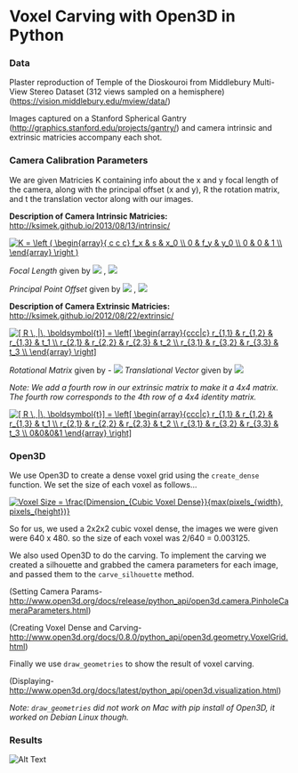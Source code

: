 # Voxel Carving with Open3D in Python

### Data
Plaster reproduction of Temple of the Dioskouroi from Middlebury Multi-View Stereo Dataset (312 views sampled on a hemisphere) (https://vision.middlebury.edu/mview/data/)

Images captured on a Stanford Spherical Gantry (http://graphics.stanford.edu/projects/gantry/) and camera intrinsic and extrinsic matricies accompany each shot.

### Camera Calibration Parameters
We are given Matricies K containing info about the x and y focal length of the camera, along with the principal offset (x and y), R the rotation matrix, and t the translation vector along with our images.

**Description of Camera Intrinsic Matricies:**
http://ksimek.github.io/2013/08/13/intrinsic/

<a href="https://www.codecogs.com/eqnedit.php?latex=K&space;=&space;\left&space;(&space;\begin{array}{&space;c&space;c&space;c}&space;f_x&space;&&space;s&space;&&space;x_0&space;\\&space;0&space;&&space;f_y&space;&&space;y_0&space;\\&space;0&space;&&space;0&space;&&space;1&space;\\&space;\end{array}&space;\right&space;)" target="_blank"><img src="https://latex.codecogs.com/gif.latex?K&space;=&space;\left&space;(&space;\begin{array}{&space;c&space;c&space;c}&space;f_x&space;&&space;s&space;&&space;x_0&space;\\&space;0&space;&&space;f_y&space;&&space;y_0&space;\\&space;0&space;&&space;0&space;&&space;1&space;\\&space;\end{array}&space;\right&space;)" title="K = \left ( \begin{array}{ c c c} f_x & s & x_0 \\ 0 & f_y & y_0 \\ 0 & 0 & 1 \\ \end{array} \right )" /></a>

*Focal Length* given by  <img src="https://latex.codecogs.com/gif.latex?f_z " /> , <img src="https://latex.codecogs.com/gif.latex?f_y " /> 

*Principal Point Offset* given by  <img src="https://latex.codecogs.com/gif.latex?x_0 " /> ,  <img src="https://latex.codecogs.com/gif.latex?y_0 " /> 

**Description of Camera Extrinsic Matricies:**
http://ksimek.github.io/2012/08/22/extrinsic/

<a href="https://www.codecogs.com/eqnedit.php?latex=[&space;R&space;\,&space;|\,&space;\boldsymbol{t}]&space;=&space;\left[&space;\begin{array}{ccc|c}&space;r_{1,1}&space;&&space;r_{1,2}&space;&&space;r_{1,3}&space;&&space;t_1&space;\\&space;r_{2,1}&space;&&space;r_{2,2}&space;&&space;r_{2,3}&space;&&space;t_2&space;\\&space;r_{3,1}&space;&&space;r_{3,2}&space;&&space;r_{3,3}&space;&&space;t_3&space;\\&space;\end{array}&space;\right]" target="_blank"><img src="https://latex.codecogs.com/gif.latex?[&space;R&space;\,&space;|\,&space;\boldsymbol{t}]&space;=&space;\left[&space;\begin{array}{ccc|c}&space;r_{1,1}&space;&&space;r_{1,2}&space;&&space;r_{1,3}&space;&&space;t_1&space;\\&space;r_{2,1}&space;&&space;r_{2,2}&space;&&space;r_{2,3}&space;&&space;t_2&space;\\&space;r_{3,1}&space;&&space;r_{3,2}&space;&&space;r_{3,3}&space;&&space;t_3&space;\\&space;\end{array}&space;\right]" title="[ R \, |\, \boldsymbol{t}] = \left[ \begin{array}{ccc|c} r_{1,1} & r_{1,2} & r_{1,3} & t_1 \\ r_{2,1} & r_{2,2} & r_{2,3} & t_2 \\ r_{3,1} & r_{3,2} & r_{3,3} & t_3 \\ \end{array} \right]" /></a>

*Rotational Matrix* given by - <img src="https://latex.codecogs.com/gif.latex?R " /> 
*Translational Vector* given by <img src="https://latex.codecogs.com/gif.latex?t " /> 

*Note: We add a fourth row in our extrinsic matrix to make it a 4x4 matrix. The fourth row corresponds to the 4th row of a 4x4 identity matrix.*

<a href="https://www.codecogs.com/eqnedit.php?latex=[&space;R&space;\,&space;|\,&space;\boldsymbol{t}]&space;=&space;\left[&space;\begin{array}{ccc|c}&space;r_{1,1}&space;&&space;r_{1,2}&space;&&space;r_{1,3}&space;&&space;t_1&space;\\&space;r_{2,1}&space;&&space;r_{2,2}&space;&&space;r_{2,3}&space;&&space;t_2&space;\\&space;r_{3,1}&space;&&space;r_{3,2}&space;&&space;r_{3,3}&space;&&space;t_3&space;\\&space;0&0&0&1&space;\end{array}&space;\right]" target="_blank"><img src="https://latex.codecogs.com/gif.latex?[&space;R&space;\,&space;|\,&space;\boldsymbol{t}]&space;=&space;\left[&space;\begin{array}{ccc|c}&space;r_{1,1}&space;&&space;r_{1,2}&space;&&space;r_{1,3}&space;&&space;t_1&space;\\&space;r_{2,1}&space;&&space;r_{2,2}&space;&&space;r_{2,3}&space;&&space;t_2&space;\\&space;r_{3,1}&space;&&space;r_{3,2}&space;&&space;r_{3,3}&space;&&space;t_3&space;\\&space;0&0&0&1&space;\end{array}&space;\right]" title="[ R \, |\, \boldsymbol{t}] = \left[ \begin{array}{ccc|c} r_{1,1} & r_{1,2} & r_{1,3} & t_1 \\ r_{2,1} & r_{2,2} & r_{2,3} & t_2 \\ r_{3,1} & r_{3,2} & r_{3,3} & t_3 \\ 0&0&0&1 \end{array} \right]" /></a>

### Open3D
We use Open3D to create a dense voxel grid using the `create_dense` function. We set the size of each voxel as follows...

<a href="https://www.codecogs.com/eqnedit.php?latex=Voxel&space;Size&space;=&space;\frac{Dimension_{Cubic&space;Voxel&space;Dense}}{max(pixels_{width},&space;pixels_{height})}" target="_blank"><img src="https://latex.codecogs.com/gif.latex?Voxel&space;Size&space;=&space;\frac{Dimension_{Cubic&space;Voxel&space;Dense}}{max(pixels_{width},&space;pixels_{height})}" title="Voxel Size = \frac{Dimension_{Cubic Voxel Dense}}{max(pixels_{width}, pixels_{height})}" /></a>

So for us, we used a 2x2x2 cubic voxel dense, the images we were given were 640 x 480. so the size of each voxel was 2/640 = 0.003125.

We also used Open3D to do the carving. To implement the carving we created a silhouette and grabbed the camera parameters for each image, and passed them to the `carve_silhouette` method.

(Setting Camera Params- http://www.open3d.org/docs/release/python_api/open3d.camera.PinholeCameraParameters.html)

(Creating Voxel Dense and Carving- http://www.open3d.org/docs/0.8.0/python_api/open3d.geometry.VoxelGrid.html)

Finally we use `draw_geometries` to show the result of voxel carving. 

(Displaying- http://www.open3d.org/docs/latest/python_api/open3d.visualization.html)

*Note: `draw_geometries` did not work on Mac with pip install of Open3D, it worked on Debian Linux though.*

### Results

![Alt Text](https://github.com/cranberrymuffin/voxel-carving/blob/main/results/Large%20GIF%20(802x626).gif)

